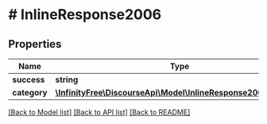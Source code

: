 # # InlineResponse2006

## Properties

Name | Type | Description | Notes
------------ | ------------- | ------------- | -------------
**success** | **string** |  |
**category** | [**\InfinityFree\DiscourseApi\Model\InlineResponse2005Category**](InlineResponse2005Category.md) |  |

[[Back to Model list]](../../README.md#models) [[Back to API list]](../../README.md#endpoints) [[Back to README]](../../README.md)
